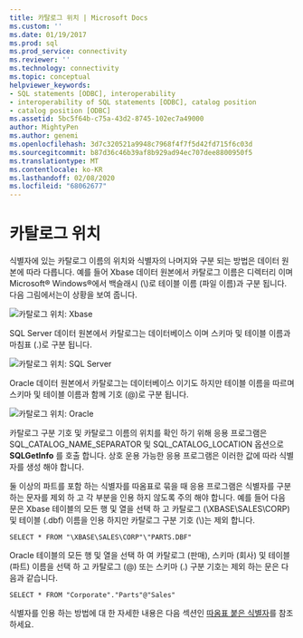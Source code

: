 ```yaml
---
title: 카탈로그 위치 | Microsoft Docs
ms.custom: ''
ms.date: 01/19/2017
ms.prod: sql
ms.prod_service: connectivity
ms.reviewer: ''
ms.technology: connectivity
ms.topic: conceptual
helpviewer_keywords:
- SQL statements [ODBC], interoperability
- interoperability of SQL statements [ODBC], catalog position
- catalog position [ODBC]
ms.assetid: 5bc5f64b-c75a-43d2-8745-102ec7a49000
author: MightyPen
ms.author: genemi
ms.openlocfilehash: 3d7c320521a9948c7968f4f7f5d42fd715f6c03d
ms.sourcegitcommit: b87d36c46b39af8b929ad94ec707dee8800950f5
ms.translationtype: MT
ms.contentlocale: ko-KR
ms.lasthandoff: 02/08/2020
ms.locfileid: "68062677"
---
```

# <a name="catalog-position"></a>카탈로그 위치
식별자에 있는 카탈로그 이름의 위치와 식별자의 나머지와 구분 되는 방법은 데이터 원본에 따라 다릅니다. 예를 들어 Xbase 데이터 원본에서 카탈로그 이름은 디렉터리 이며 Microsoft® Windows®에서 백슬래시 (\\)로 테이블 이름 (파일 이름)과 구분 됩니다. 다음 그림에서는이 상황을 보여 줍니다.  
  
 ![카탈로그 위치: Xbase](../../../odbc/reference/develop-app/media/ch0801.gif "ch0801")  
  
 SQL Server 데이터 원본에서 카탈로그는 데이터베이스 이며 스키마 및 테이블 이름과 마침표 (.)로 구분 됩니다.  
  
 ![카탈로그 위치: SQL Server](../../../odbc/reference/develop-app/media/ch0802.gif "ch0802")  
  
 Oracle 데이터 원본에서 카탈로그는 데이터베이스 이기도 하지만 테이블 이름을 따르며 스키마 및 테이블 이름과 함께 기호 (@)로 구분 됩니다.  
  
 ![카탈로그 위치: Oracle](../../../odbc/reference/develop-app/media/ch0803.gif "ch0803")  
  
 카탈로그 구분 기호 및 카탈로그 이름의 위치를 확인 하기 위해 응용 프로그램은 SQL_CATALOG_NAME_SEPARATOR 및 SQL_CATALOG_LOCATION 옵션으로 **SQLGetInfo** 를 호출 합니다. 상호 운용 가능한 응용 프로그램은 이러한 값에 따라 식별자를 생성 해야 합니다.  
  
 둘 이상의 파트를 포함 하는 식별자를 따옴표로 묶을 때 응용 프로그램은 식별자를 구분 하는 문자를 제외 하 고 각 부분을 인용 하지 않도록 주의 해야 합니다. 예를 들어 다음 문은 Xbase 테이블의 모든 행 및 열을 선택 하 고 카탈로그 (\XBASE\SALES\CORP) 및 테이블 (.dbf) 이름을 인용 하지만 카탈로그 구분 기호 (\\)는 제외 합니다.  
  
```  
SELECT * FROM "\XBASE\SALES\CORP"\"PARTS.DBF"  
```  
  
 Oracle 테이블의 모든 행 및 열을 선택 하 여 카탈로그 (판매), 스키마 (회사) 및 테이블 (파트) 이름을 선택 하 고 카탈로그 (@) 또는 스키마 (.) 구분 기호는 제외 하는 문은 다음과 같습니다.  
  
```  
SELECT * FROM "Corporate"."Parts"@"Sales"  
```  
  
 식별자를 인용 하는 방법에 대 한 자세한 내용은 다음 섹션인 [따옴표 붙은 식별자](../../../odbc/reference/develop-app/quoted-identifiers.md)를 참조 하세요.
